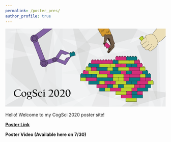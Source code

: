 ```yaml
---
permalink: /poster_pres/
author_profile: true
---
```




![CogSci2020](/images/CogSci2020-Banner.png)   

Hello! Welcome to my CogSci 2020 poster site!  

[<b>Poster Link</b>](https://carlsonrw.github.io/files/CogSci2020.pdf)

<b>Poster Video (Available here on 7/30) </b>
 


